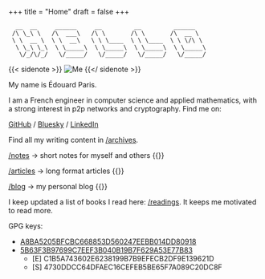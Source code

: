 +++
title = "Home"
draft = false
+++

```ascii
  __  __     ______     __         __         ______
 /\ \_\ \   /\  ___\   /\ \       /\ \       /\  __ \
 \ \  __ \  \ \  __\   \ \ \____  \ \ \____  \ \ \/\ \
  \ \_\ \_\  \ \_____\  \ \_____\  \ \_____\  \ \_____\
   \/_/\/_/   \/_____/   \/_____/   \/_____/   \/_____/
```
{{< sidenote >}}
![Me](me.jpg)
{{</ sidenote >}}

My name is Édouard Paris.



I am a French engineer in computer science and applied mathematics,
with a strong interest in p2p networks and cryptography.
Find me on:

[GitHub](https://github.com/edouardparis)
/ [Bluesky](https://bsky.app/profile/edouard.paris)
/ [LinkedIn](https://www.linkedin.com/in/parisedouard/)



Find all my writing content in [/archives](/archives).

[/notes](/notes) -> short notes for myself and others
{{<latest section="notes">}}

[/articles](/articles) -> long format articles
{{<latest section="articles">}}

[/blog](/blog) -> my personal blog
{{<latest section="blog">}}

I keep updated a list of books I read here: [/readings](/readings).
It keeps me motivated to read more.

GPG keys:

- [A8BA5205BFCBC668853D560247EEBB014DD80918](/keys/A8BA5205BFCBC668853D560247EEBB014DD80918.asc)
- [5B63F3B97699C7EEF3B040B19B7F629A53E77B83](/keys/5B63F3B97699C7EEF3B040B19B7F629A53E77B83.asc)
  - [E] C1B5A743602E6238199B7B9EFECB2DF9E139621D
  - [S] 4730DDCC64DFAEC16CEFEB5BE65F7A089C20DC8F
